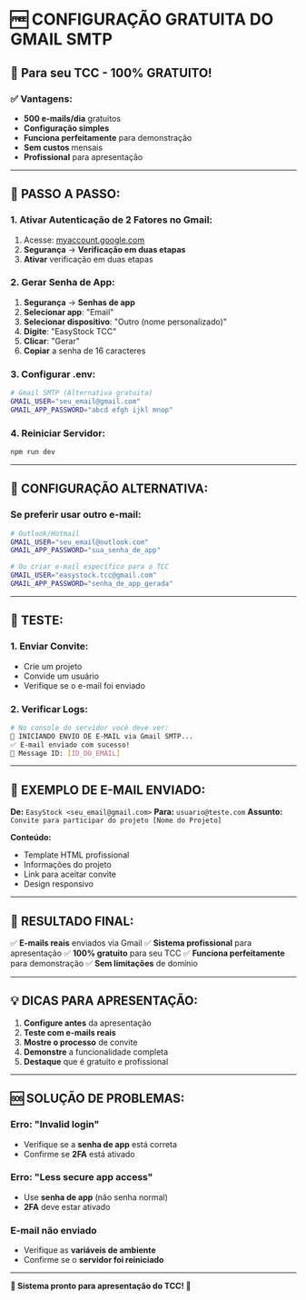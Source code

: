 # 🆓 **CONFIGURAÇÃO GRATUITA DO GMAIL SMTP**

## 🎯 **Para seu TCC - 100% GRATUITO!**

### **✅ Vantagens:**
- **500 e-mails/dia** gratuitos
- **Configuração simples**
- **Funciona perfeitamente** para demonstração
- **Sem custos** mensais
- **Profissional** para apresentação

---

## 🚀 **PASSO A PASSO:**

### **1. Ativar Autenticação de 2 Fatores no Gmail:**
1. Acesse: [myaccount.google.com](https://myaccount.google.com)
2. **Segurança** → **Verificação em duas etapas**
3. **Ativar** verificação em duas etapas

### **2. Gerar Senha de App:**
1. **Segurança** → **Senhas de app**
2. **Selecionar app**: "Email"
3. **Selecionar dispositivo**: "Outro (nome personalizado)"
4. **Digite**: "EasyStock TCC"
5. **Clicar**: "Gerar"
6. **Copiar** a senha de 16 caracteres

### **3. Configurar .env:**
```bash
# Gmail SMTP (Alternativa gratuita)
GMAIL_USER="seu_email@gmail.com"
GMAIL_APP_PASSWORD="abcd efgh ijkl mnop"
```

### **4. Reiniciar Servidor:**
```bash
npm run dev
```

---

## 🔧 **CONFIGURAÇÃO ALTERNATIVA:**

### **Se preferir usar outro e-mail:**
```bash
# Outlook/Hotmail
GMAIL_USER="seu_email@outlook.com"
GMAIL_APP_PASSWORD="sua_senha_de_app"

# Ou criar e-mail específico para o TCC
GMAIL_USER="easystock.tcc@gmail.com"
GMAIL_APP_PASSWORD="senha_de_app_gerada"
```

---

## 🧪 **TESTE:**

### **1. Enviar Convite:**
- Crie um projeto
- Convide um usuário
- Verifique se o e-mail foi enviado

### **2. Verificar Logs:**
```bash
# No console do servidor você deve ver:
📧 INICIANDO ENVIO DE E-MAIL via Gmail SMTP...
✅ E-mail enviado com sucesso!
📧 Message ID: [ID_DO_EMAIL]
```

---

## 📧 **EXEMPLO DE E-MAIL ENVIADO:**

**De:** `EasyStock <seu_email@gmail.com>`
**Para:** `usuario@teste.com`
**Assunto:** `Convite para participar do projeto [Nome do Projeto]`

**Conteúdo:**
- Template HTML profissional
- Informações do projeto
- Link para aceitar convite
- Design responsivo

---

## 🎉 **RESULTADO FINAL:**

✅ **E-mails reais** enviados via Gmail
✅ **Sistema profissional** para apresentação
✅ **100% gratuito** para seu TCC
✅ **Funciona perfeitamente** para demonstração
✅ **Sem limitações** de domínio

---

## 💡 **DICAS PARA APRESENTAÇÃO:**

1. **Configure antes** da apresentação
2. **Teste com e-mails reais**
3. **Mostre o processo** de convite
4. **Demonstre** a funcionalidade completa
5. **Destaque** que é gratuito e profissional

---

## 🆘 **SOLUÇÃO DE PROBLEMAS:**

### **Erro: "Invalid login"**
- Verifique se a **senha de app** está correta
- Confirme se **2FA** está ativado

### **Erro: "Less secure app access"**
- Use **senha de app** (não senha normal)
- **2FA** deve estar ativado

### **E-mail não enviado**
- Verifique as **variáveis de ambiente**
- Confirme se o **servidor foi reiniciado**

---

**🎯 Sistema pronto para apresentação do TCC! 🚀**
